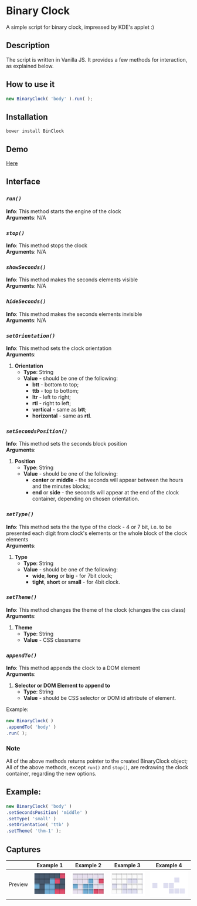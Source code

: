# Binary Clock

A simple script for binary clock, impressed by KDE's applet :)

## Description

The script is written in Vanilla JS. It provides a few methods for interaction, as explained below.

## How to use it

```JavaScript
new BinaryClock( 'body' ).run( );
```

## Installation

```
bower install BinClock
```

## Demo

[Here](https://re-n-im.github.io/binclock/)

## Interface

### *`run()`*
**Info**: This method starts the engine of the clock  
**Arguments**: N/A
### *`stop()`*
**Info**: This method stops the clock  
**Arguments**: N/A
### *`showSeconds()`*
**Info**: This method makes the seconds elements visible  
**Arguments**: N/A
### *`hideSeconds()`*
**Info**: This method makes the seconds elements invisible  
**Arguments**: N/A
### *`setOrientation()`*
**Info**: This method sets the clock orientation  
**Arguments**:

1. **Orientation**
	* **Type**: String
	* **Value** - should be one of the following:
		* **btt** - bottom to top;
		* **ttb** - top to bottom;
		* **ltr** - left to right;
		* **rtl** - right to left;
		* **vertical** - same as **btt**;
		* **horizontal** - same as **rtl**.

### *`setSecondsPosition()`*
**Info**: This method sets the seconds block position  
**Arguments**:

1. **Position**
	* **Type**: String
	* **Value** - should be one of the following:
		* **center** or **middle** - the seconds will appear between the hours and the minutes blocks;
		* **end** or **side** - the seconds will appear at the end of the clock container, depending on chosen orientation.

### *`setType()`*
**Info**: This method sets the the type of the clock - 4 or 7 bit, i.e. to be presented each digit from clock's elements or the whole block of the clock elements  
**Arguments**:

1. **Type**
	* **Type**: String
	* **Value** - should be one of the following:
		* **wide**, **long** or **big** - for 7bit clock;
		* **tight**, **short** or **small** - for 4bit clock.

### *`setTheme()`*
**Info**: This method changes the theme of the clock (changes the css class)
**Arguments**:

1. **Theme**
	* **Type**: String
	* **Value** - CSS classname

### *`appendTo()`*
**Info**: This method appends the clock to a DOM element  
**Arguments**:

1. **Selector or DOM Element to append to**
	* **Type**: String
	* **Value** - should be CSS selector or DOM id attribute of element.

Example:
```JavaScript
new BinaryClock( )
.appendTo( 'body' )
.run( );
```

### Note
All of the above methods returns pointer to the created BinaryClock object; All of the above methods, except `run()` and `stop()`, are redrawing the clock container, regarding the new options.  

## Example:
```JavaScript
new BinaryClock( 'body' )
.setSecondsPosition( 'middle' )
.setType( 'small' )
.setOrientation( 'ttb' )
.setTheme( 'thm-1' );
```
## Captures
|  | Example 1 | Example 2 | Example 3 | Example 4 |
| ------------ | ------------- | ------------ | ------------- | ------------ |
| Preview | ![Example](https://raw.githubusercontent.com/Re-n-Im/BinClock/5a80d6bb3f4b6a49380bc870d7b4fc23263ad8e4/img/example.png) | ![Example](https://raw.githubusercontent.com/Re-n-Im/BinClock/5a80d6bb3f4b6a49380bc870d7b4fc23263ad8e4/img/example2.png) | ![Example](https://raw.githubusercontent.com/Re-n-Im/BinClock/5a80d6bb3f4b6a49380bc870d7b4fc23263ad8e4/img/example3.png) | ![Example](https://raw.githubusercontent.com/Re-n-Im/BinClock/5a80d6bb3f4b6a49380bc870d7b4fc23263ad8e4/img/example4.png) |
